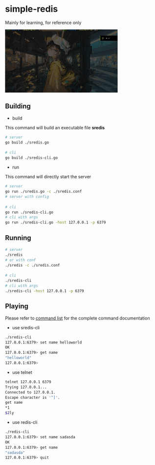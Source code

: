 # simple-redis

Mainly for learning, for reference only

![](https://github.com/ILkUVayne/simple-redis/blob/dev/demonstrate.gif)

## Building

- build

This command will build an executable file **sredis**

~~~bash
# server
go build ./sredis.go

# cli
go build ./sredis-cli.go
~~~

- run

This command will directly start the server

~~~bash
# server
go run ./sredis.go -c ./sredis.conf
# server with config

# cli
go run ./sredis-cli.go
# cli with args
go run ./sredis-cli.go -host 127.0.0.1 -p 6379
~~~

## Running

~~~bash
# server
./sredis
# or with conf
./sredis -c ./sredis.conf

# cli
./sredis-cli
# cli with args
./sredis-cli -host 127.0.0.1 -p 6379
~~~

## Playing

Please refer to  [command list](https://github.com/ILkUVayne/simple-redis/blob/master/commandlist.md) for the complete command documentation

- use sredis-cli

~~~bash
./sredis-cli
127.0.0.1:6379> set name helloworld
OK
127.0.0.1:6379> get name
"helloworld"
127.0.0.1:6379>

~~~

- use telnet

~~~bash
telnet 127.0.0.1 6379
Trying 127.0.0.1...
Connected to 127.0.0.1.
Escape character is '^]'.
get name
*1
$2ly
~~~

- use redis-cli

~~~bash
./redis-cli
127.0.0.1:6379> set name sadasda
OK
127.0.0.1:6379> get name
"sadasda"
127.0.0.1:6379> quit
~~~